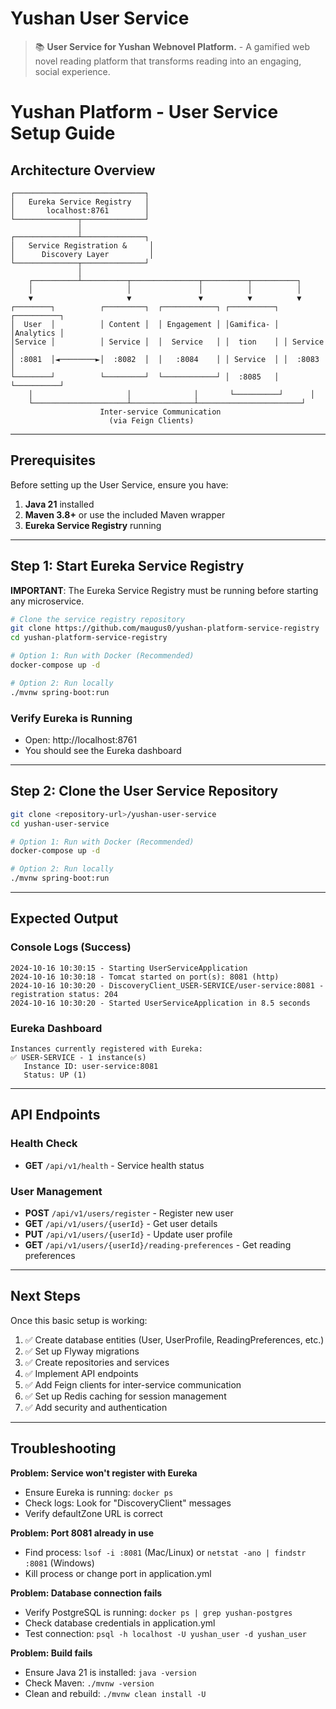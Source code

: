 # Yushan User Service

> 📚 **User Service for Yushan Webnovel Platform.** - A gamified web novel reading platform that transforms reading into an engaging, social experience.

# Yushan Platform - User Service Setup Guide

## Architecture Overview

```
┌─────────────────────────────┐
│   Eureka Service Registry   │
│       localhost:8761        │
└──────────────┬──────────────┘
               │
┌──────────────┴──────────────┐
│   Service Registration &     │
│      Discovery Layer         │
└──────────────┬──────────────┘
               │
    ┌──────────┴──────────┬───────────────┬──────────┬──────────┐
    │                     │               │          │          │
    ▼                     ▼               ▼          ▼          ▼
┌────────┐          ┌─────────┐  ┌────────────┐ ┌──────────┐ ┌──────────┐
│  User  │          │ Content │  │ Engagement │ │Gamifica- │ │Analytics │
│Service │          │ Service │  │  Service   │ │  tion    │ │ Service  │
│ :8081  │◄────────►│  :8082  │  │   :8084    │ │ Service  │ │  :8083   │
└────────┘          └─────────┘  └────────────┘ │  :8085   │ └──────────┘
    │                     │              │       └──────────┘      │
    └─────────────────────┴──────────────┴───────────────────────┘
                    Inter-service Communication
                      (via Feign Clients)
```

---
## Prerequisites

Before setting up the User Service, ensure you have:
1. **Java 21** installed
2. **Maven 3.8+** or use the included Maven wrapper
3. **Eureka Service Registry** running

---
## Step 1: Start Eureka Service Registry

**IMPORTANT**: The Eureka Service Registry must be running before starting any microservice.

```bash
# Clone the service registry repository
git clone https://github.com/maugus0/yushan-platform-service-registry
cd yushan-platform-service-registry

# Option 1: Run with Docker (Recommended)
docker-compose up -d

# Option 2: Run locally
./mvnw spring-boot:run
```

### Verify Eureka is Running

- Open: http://localhost:8761
- You should see the Eureka dashboard

---

## Step 2: Clone the User Service Repository

```bash
git clone <repository-url>/yushan-user-service
cd yushan-user-service

# Option 1: Run with Docker (Recommended)
docker-compose up -d

# Option 2: Run locally
./mvnw spring-boot:run
```

---

## Expected Output

### Console Logs (Success)

```
2024-10-16 10:30:15 - Starting UserServiceApplication
2024-10-16 10:30:18 - Tomcat started on port(s): 8081 (http)
2024-10-16 10:30:20 - DiscoveryClient_USER-SERVICE/user-service:8081 - registration status: 204
2024-10-16 10:30:20 - Started UserServiceApplication in 8.5 seconds
```

### Eureka Dashboard

```
Instances currently registered with Eureka:
✅ USER-SERVICE - 1 instance(s)
   Instance ID: user-service:8081
   Status: UP (1)
```

---

## API Endpoints

### Health Check
- **GET** `/api/v1/health` - Service health status

### User Management
- **POST** `/api/v1/users/register` - Register new user
- **GET** `/api/v1/users/{userId}` - Get user details
- **PUT** `/api/v1/users/{userId}` - Update user profile
- **GET** `/api/v1/users/{userId}/reading-preferences` - Get reading preferences

---

## Next Steps

Once this basic setup is working:
1. ✅ Create database entities (User, UserProfile, ReadingPreferences, etc.)
2. ✅ Set up Flyway migrations
3. ✅ Create repositories and services
4. ✅ Implement API endpoints
5. ✅ Add Feign clients for inter-service communication
6. ✅ Set up Redis caching for session management
7. ✅ Add security and authentication

---
## Troubleshooting

**Problem: Service won't register with Eureka**
- Ensure Eureka is running: `docker ps`
- Check logs: Look for "DiscoveryClient" messages
- Verify defaultZone URL is correct

**Problem: Port 8081 already in use**
- Find process: `lsof -i :8081` (Mac/Linux) or `netstat -ano | findstr :8081` (Windows)
- Kill process or change port in application.yml

**Problem: Database connection fails**
- Verify PostgreSQL is running: `docker ps | grep yushan-postgres`
- Check database credentials in application.yml
- Test connection: `psql -h localhost -U yushan_user -d yushan_user`

**Problem: Build fails**
- Ensure Java 21 is installed: `java -version`
- Check Maven: `./mvnw -version`
- Clean and rebuild: `./mvnw clean install -U`
